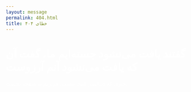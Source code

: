 ```yaml
---
layout: message
permalink: 404.html
title: خطای ۴۰۴
---
```


<style>
  #section {
    margin-top: 50%;
  }
  body {
    background-color: transparent;
  }
  html {
    background-image: url(assets/img/background.gif);
    background-repeat: no-repeat;
    background-size: cover;
  }
  h1, p { color:white; }
</style>

# گفتند یافت می‌نشود جسته‌ایم ما، گفت آن که یافت می‌نشود آنم آرزوست
چیزی که دنبالشی اینجا نیست، می‌ریم به صفحه نخست.
